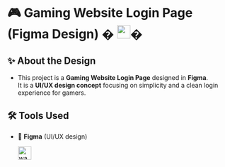 # 🎮 Gaming Website Login Page (Figma Design) � <img src="https://em-content.zobj.net/source/microsoft-teams/363/waving-hand_1f44b.png" width="30px" alt="wave">�

## ✨ About the Design
- This project is a **Gaming Website Login Page** designed in **Figma**.  
It is a **UI/UX design concept** focusing on simplicity and a clean login experience for gamers.

## 🛠️ Tools Used  
- 🎨 **Figma** (UI/UX design)  




  <img src="https://em-content.zobj.net/source/microsoft-teams/363/waving-hand_1f44b.png" width="30px" alt="wave">

